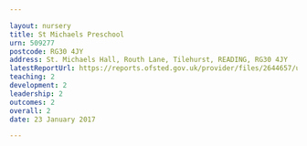```yaml
---

layout: nursery
title: St Michaels Preschool
urn: 509277
postcode: RG30 4JY
address: St. Michaels Hall, Routh Lane, Tilehurst, READING, RG30 4JY
latestReportUrl: https://reports.ofsted.gov.uk/provider/files/2644657/urn/509277.pdf
teaching: 2
development: 2
leadership: 2
outcomes: 2
overall: 2
date: 23 January 2017

---
```

